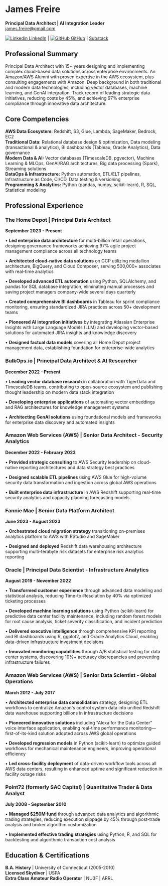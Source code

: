 # James Freire
**Principal Data Architect | AI Integration Leader**  
james.freire@gmail.com 

[![Linkedin](https://i.sstatic.net/gVE0j.png) LinkedIn](https://www.linkedin.com/in/jamesfreire) |
[![GitHub](https://i.sstatic.net/tskMh.png) GitHub](https://github.com/jamesfreire) |
[Substack](https://jamesfreire.substack.com)

## Professional Summary

Principal Data Architect with 15+ years designing and implementing complex cloud-based data solutions across enterprise environments. An Amazon/AWS Alumni with proven expertise in the AWS ecosystem, plus consulting engagements with Amazon. Deep background in both traditional and modern data technologies, including vector databases, machine learning, and GenAI integration. Track record of leading strategic data initiatives, reducing costs by 45%, and achieving 97% enterprise compliance through innovative data architecture.

## Core Competencies

**AWS Data Ecosystem:** Redshift, S3, Glue, Lambda, SageMaker, Bedrock, EC2  
**Traditional Data:** Relational database design & optimization, Data modeling (transactional & analytics), BI dashboards (Tableau, Oracle Analytics), Data governance  
**Modern Data & AI:** Vector databases (TimescaleDB, pgvector), Machine Learning & MLOps, GenAI/RAG architectures, Big data processing (Spark), Streaming solutions  
**DataOps & Infrastructure:** Python automation, ETL/ELT pipelines, Infrastructure as Code, CI/CD, Data testing & versioning  
**Programming & Analytics:** Python (pandas, numpy, scikit-learn), R, SQL, Statistical modeling 

## Professional Experience

### **The Home Depot** | **Principal Data Architect**
**September 2023 - Present**

• **Led enterprise data architecture** for multi-billion retail operations, designing governance frameworks achieving 97% agile project management compliance across all technology teams

• **Architected cloud-native data solutions** on GCP utilizing medallion architecture, BigQuery, and Cloud Composer, serving 500,000+ associates with real-time analytics

• **Developed advanced ETL automation** using Python, SQLAlchemy, and pandas for SQL database integration, eliminating manual processes and saving project managers company-wide several days quarterly

• **Created comprehensive BI dashboards** in Tableau for sprint compliance monitoring, ensuring standardized JIRA practices across 50+ development teams

• **Pioneered AI integration initiatives** by integrating Atlassian Enterprise Insights with Large Language Models (LLM) and developing vector-based solutions for automated JIRA insights and knowledge discovery

• **Designed factual data models** covering all Home Depot project management data, establishing foundation for enterprise-wide analytics

### **BulkOps.io** | **Principal Data Architect & AI Researcher**
**December 2022 - Present**

• **Leading vector database research** in collaboration with TigerData and TimescaleDB teams, contributing to open-source ecosystem and publishing thought leadership on modern data stack integration

• **Developing enterprise applications** of automating vector embeddings and RAG architectures for knowledge management systems

• **Architecting GenAI solutions** using foundational models and frameworks for enterprise data discovery and automated insights

### **Amazon Web Services (AWS)** | **Senior Data Architect - Security Analytics**
**December 2022 - February 2023**


• **Provided strategic consulting** to AWS Security leadership on cloud-native reporting architectures and data strategy best practices

• **Designed scalable ETL pipelines** using AWS Glue for high-volume security data transformation and ingestion across global AWS operations

• **Built enterprise data infrastructure** in AWS Redshift supporting real-time security analytics and capacity planning forecasting models
### **Fannie Mae** | **Senior Data Platform Architect**
**June 2023 - August 2023**

• **Orchestrated cloud migration strategy** transitioning on-premises analytics platform to AWS with RStudio and SageMaker

• **Designed and deployed** Redshift data warehousing architecture supporting multi-terabyte risk datasets for enterprise risk analytics reporting

### **Oracle** | **Principal Data Scientist - Infrastructure Analytics**
**August 2019 - November 2022**

• **Transformed customer experience** through advanced data modeling and statistical analysis, reducing Time-to-Resolution by 40% via optimized ticketing processes

• **Developed machine learning solutions** using Python (scikit-learn) for predictive data center facility maintenance, including random forest models for root cause analysis, ticket severity classification, and incident prediction

• **Delivered executive intelligence** through comprehensive KPI reporting and BI dashboards using R, ggplot2, and Oracle Analytics Cloud, enabling data-driven infrastructure investment decisions

• **Innovated monitoring capabilities** through A/B statistical testing for data center systems, discovering 10%+ accuracy discrepancies and preventing infrastructure failures

### **Amazon Web Services (AWS)** | **Senior Data Scientist - Global Operations**
**March 2012 - July 2017**

• **Architected enterprise data consolidation** strategy, designing ETL workflows to centralize Amazon's control system data into unified Redshift data warehouse supporting billions in infrastructure decisions

• **Pioneered innovative solutions** including "Alexa for the Data Center" voice interface application, enabling real-time performance monitoring—first-of-its-kind solution adopted across AWS global operations

• **Developed regression models** in Python (scikit-learn) to optimize guided workflows for mechanical maintenance engineers, improving operational efficiency

• **Led cross-facility deployment** of data-driven workflow tools across all AWS data centers, resulting in enhanced uptime and significant reduction in facility outage risks

### **Point72 (formerly SAC Capital)** | **Quantitative Trader & Data Analyst**
**July 2008 - September 2010**

• **Managed $250M fund** through advanced data analytics and algorithmic trading strategies, reducing execution slippage by 45% through post-trade analysis and broker algorithm customization

• **Implemented effective trading strategies** using Python, R, and SQL for backtesting and algorithmic transaction cost analysis

## Education & Certifications

**B.A. History** | University of Connecticut (2005-2010)  
**Licensed Skydiver** | USPA  
**Extra Class Amateur Radio Operator** | NU3F | ARRL
